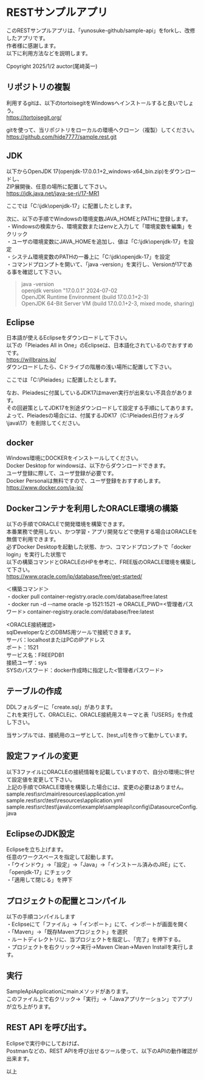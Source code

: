 <link href=".\style.css" rel="stylesheet"></link>

# RESTサンプルアプリ

このRESTサンプルアプリは、「yunosuke-github/sample-api」をforkし、改修したアプリです。<BR>
作者様に感謝します。<BR>
以下に利用方法などを説明します。<BR>

Cpoyright 2025/1/2 auctor(尾﨑英一)

## リポジトリの複製
利用するgitは、以下のtortoisegitをWindowsへインストールすると良いでしょう。<BR>
https://tortoisegit.org/<BR>

gitを使って、当リポジトリをローカルの環境へクローン（複製）してください。<BR>
https://github.com/hide7777/sample.rest.git<BR>


## JDK
以下からOpenJDK 17(openjdk-17.0.0.1+2_windows-x64_bin.zip)をダウンロードし、<BR>
ZIP展開後、任意の場所に配置して下さい。<BR>
https://jdk.java.net/java-se-ri/17-MR1

ここでは「C:\jdk\openjdk-17」に配置したとします。

次に、以下の手順でWindowsの環境変数JAVA_HOMEとPATHに登録します。<BR>
・Windowsの検索から、環境変数またはenvと入力して「環境変数を編集」をクリック<BR>
・ユーザの環境変数にJAVA_HOMEを追加し、値は「C:\jdk\openjdk-17」を設定<BR>
・システム環境変数のPATHの一番上に「C:\jdk\openjdk-17」を設定<BR>
・コマンドプロンプトを開いて、「java -version」を実行し、Versionが17である事を確認して下さい。
>java -version<BR>
>openjdk version "17.0.0.1" 2024-07-02<BR>
>OpenJDK Runtime Environment (build 17.0.0.1+2-3)<BR>
>OpenJDK 64-Bit Server VM (build 17.0.0.1+2-3, mixed mode, sharing)<BR>


## Eclipse 
日本語が使えるEclipseをダウンロードして下さい。<BR>
以下の「Pleiades All in One」のEclipseは、日本語化されているのでおすすめです。<BR>
https://willbrains.jp/<BR>
ダウンロードしたら、Cドライブの階層の浅い場所に配置して下さい。<BR>

ここでは「C:\Pleiades」に配置したとします。<BR>

なお、Pleiadesに付属しているJDK17はmaven実行が出来ない不具合があります。<BR>
その回避策としてJDK17を別途ダウンロードして設定する手順にしてあります。<BR>
よって、Pleiadesの場合には、付属するJDK17（C:\Pleiades\日付フォルダ\java\17）を削除してください。<BR>


## docker
Windows環境にDOCKERをインストールしてください。<BR>
Docker Desktop for windowsは、以下からダウンロードできます。<BR>
ユーザ登録に際して、ユーザ登録が必要です。<BR>
Docker Personalは無料ですので、ユーザ登録をおすすめします。<BR>
https://www.docker.com/ja-jp/<BR>


## Dockerコンテナを利用したORACLE環境の構築
以下の手順でORACLEで開発環境を構築できます。<BR>
本番業務で使用しない、かつ学習・アプリ開発などで使用する場合はORACLEを無償で利用できます。<BR>
必ずDocker Desktopを起動した状態、かつ、コマンドプロンプトで「docker login」を実行した状態で<BR>
以下の構築コマンドとORACLEのHPを参考に、FREE版のORACLE環境を構築して下さい。<BR>
https://www.oracle.com/jp/database/free/get-started/<BR>

＜構築コマンド＞<BR>
・docker pull container-registry.oracle.com/database/free:latest<BR>
・docker run -d --name oracle -p 1521:1521 -e ORACLE_PWD=<管理者パスワード> container-registry.oracle.com/database/free:latest<BR>

<ORACLE接続確認><BR>
sqlDeveloperなどのDBMS用ツールで接続できます。<BR>
サーバ：localhostまたはPCのIPアドレス<BR>
ポート：1521<BR>
サービス名：FREEPDB1<BR>
接続ユーザ：sys<BR>
SYSのパスワード：docker作成時に指定した<管理者パスワード><BR>


## テーブルの作成
DDLフォルダーに「create.sql」があります。<BR>
これを実行して、ORACLEに、ORACLE接続用スキーマと表「USERS」を作成し下さい。<BR>

当サンプルでは、接続用のユーザとして、[test_u1]を作って動かしています。<BR>


## 設定ファイルの変更
以下3ファイルにORACLEの接続情報を記載していますので、自分の環境に併せて設定値を変更して下さい。<BR>
上記の手順でORACLE環境を構築した場合には、変更の必要はありません。<BR>
sample.rest\src\main\resources\application.yml<BR>
sample.rest\src\test\resources\application.yml<BR>
sample.rest\src\test\java\com\example\sampleapi\config\DatasourceConfig.java


## EclipseのJDK設定
Eclipseを立ち上げます。<BR>
任意のワークスペースを指定して起動します。<BR>
・「ウインドウ」→「設定」→「Java」→「インストール済みのJRE」にて、「openjdk-17」にチェック<BR>
・「適用して閉じる」を押下<BR>


## プロジェクトの配置とコンパイル
以下の手順コンパイルします<BR>
・Eclipseにて「ファイル」→「インポート」にて、インポートが画面を開く<BR>
・「Maven」→「既存Mavenプロジェクト」を選択<BR>
・ルートディレクトリに、当プロジェクトを指定し、「完了」を押下する。<BR>
・プロジェクトを右クリック→実行→Maven Clean→Maven Installを実行します。<BR>

## 実行
SampleApiApplicationにmainメソッドがあります。<BR>
このファイル上で右クリック→「実行」→「Javaアプリケーション」でアプリが立ち上がります。<BR>

## REST API を呼び出す。
Eclipseで実行中にしておけば、<BR>
Postmanなどの、REST APIを呼び出せるツール使って、以下のAPIの動作確認が出来ます。<BR>

以上




